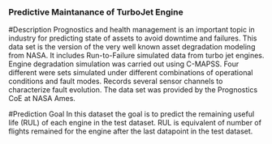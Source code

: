 ### Predictive Maintanance of TurboJet Engine
#Description
Prognostics and health management is an important topic in industry for predicting state of assets to avoid downtime and failures. This data set is the version of the very well known asset degradation modeling from NASA. It includes Run-to-Failure simulated data from turbo jet engines. Engine degradation simulation was carried out using C-MAPSS. Four different were sets simulated under different combinations of operational conditions and fault modes. Records several sensor channels to characterize fault evolution. The data set was provided by the Prognostics CoE at NASA Ames.

#Prediction Goal
In this dataset the goal is to predict the remaining useful life (RUL) of each engine in the test dataset. RUL is equivalent of number of flights remained for the engine after the last datapoint in the test dataset.
